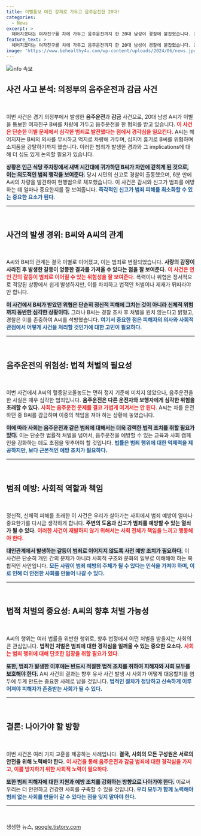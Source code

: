 ```yaml
---
title: 이별통보 여친 강제로 가두고 음주운전한 20대!
categories:
  - News
excerpt: >
  헤어지겠다는 여자친구를 차에 가두고 음주운전까지 한 20대 남성이 경찰에 붙잡혔습니다. 흉기 위협과 소지품 강탈 혐의도 받아, 시민 신고로 긴급 체포된 사건의 전말은? 클릭하여 자세히 알아보세요!
feature_text: >
  헤어지겠다는 여자친구를 차에 가두고 음주운전까지 한 20대 남성이 경찰에 붙잡혔습니다. 흉기 위협과 소지품 강탈 혐의도 받아, 시민 신고로 긴급 체포된 사건의 전말은? 클릭하여 자세히 알아보세요!
image: 'https://www.behealthy4u.com/wp-content/uploads/2024/06/news.jpg'
---
```


<p><img src="https://www.behealthy4u.com/wp-content/uploads/2024/06/news.jpg" alt="info 속보" /></p>

<h2 data-ke-size="size26">사건 사고 분석: 의정부의 음주운전과 감금 사건</h2>

<p data-ke-size="size16">&nbsp;</p>

<p>이번 사건은 경기 의정부에서 발생한 <b>음주운전</b>과 <b>감금</b> 사건으로, 20대 남성 A씨가 이별을 통보한 여자친구 B씨를 차량에 가두고 음주운전을 한 혐의를 받고 있습니다. <b><span style="color: #ee2323;">이 사건은 단순한 이별 문제에서 심각한 범죄로 발전했다는 점에서 경각심을 일으킨다.</span></b> A씨는 헤어지자는 B씨의 의사를 무시하고 억지로 차량에 가두며, 심지어 흉기로 B씨를 위협하며 소지품을 강탈하기까지 했습니다. 이러한 범죄가 발생한 경과와 그 implications에 대해 더 심도 있게 논의할 필요가 있습니다.</p>

<p><b><span style="background-color: #21538527;">상황은 인근 식당 주차장에서 새벽 시간대에 귀가하던 B씨가 차안에 갇히게 된 것으로, 이는 의도적인 범죄 행각을 보여준다.</span></b> 당시 시민의 신고로 경찰이 출동했으며, 6분 만에 A씨의 차량을 발견하여 현행범으로 체포했습니다. 이 사건은 감시와 신고가 범죄를 예방하는 데 얼마나 중요한지를 잘 보여줍니다. <b><span style="color: #1a5490;">즉각적인 신고가 범죄 피해를 최소화할 수 있는 중요한 요소가 된다.</span></b></p>

<hr />

<p data-ke-size="size16">&nbsp;</p>

<h2 data-ke-size="size26">사건의 발생 경위: B씨와 A씨의 관계</h2>

<p data-ke-size="size16">&nbsp;</p>

<p>A씨와 B씨의 관계는 결국 이별로 이어졌고, 이는 범죄로 변질되었습니다. <b>사랑의 감정이 사라진 후 발생한 갈등이 엉뚱한 결과를 가져올 수 있다는 점을 잘 보여준다.</b> <b><span style="color: #ee2323;">이 사건은 연인 간의 갈등이 범죄로 이어질 수 있는 위험성을 잘 보여준다.</span></b> 폭력이나 위협은 정서적으로 격앙된 상황에서 쉽게 발생하지만, 이를 차치하고 법적인 처벌이나 제재가 뒤따라야만 합니다. </p>

<p><b><span style="background-color: #21538527;">이 사건에서 B씨가 받았던 위협은 단순히 정신적 피해에 그치는 것이 아니라 신체적 위험까지 동반한 심각한 상황이다.</span></b> 그러나 B씨는 경찰 조사 후 처벌을 원치 않는다고 밝혔고, 경찰은 이를 존중하여 A씨를 석방했습니다. <b><span style="color: #1a5490;">여기서 중요한 점은 피해자의 의사와 사회적 관점에서 어떻게 사건을 처리할 것인가에 대한 고민이 필요하다.</span></b></p>

<hr />

<p data-ke-size="size16">&nbsp;</p>

<h2 data-ke-size="size26">음주운전의 위험성: 법적 처벌의 필요성</h2>

<p data-ke-size="size16">&nbsp;</p>

<p>이번 사건에서 A씨의 혈중알코올농도는 면허 정지 기준에 미치지 않았으나, 음주운전을 한 사실은 매우 심각한 범죄입니다. <b>음주운전은 다른 운전자와 보행자에게 심각한 위험을 초래할 수 있다.</b> <b><span style="color: #ee2323;">사회는 음주운전 문제를 결코 가볍게 여겨서는 안 된다.</span></b> A씨는 차를 운전하던 중 B씨를 감금하며 이중의 책임을 져야 하는 상황에 놓였습니다.</p>

<p><b><span style="background-color: #21538527;">이에 따라 사회는 음주운전과 같은 범죄에 대해서는 더욱 강력한 법적 조치를 취할 필요가 있다.</span></b> 이는 단순한 법률적 처벌을 넘어서, 음주운전을 예방할 수 있는 교육과 사회 캠페인을 강화하는 데도 초점을 맞추어야 할 것입니다. <b><span style="color: #1a5490;">법률은 범죄 행위에 대한 억제력을 제공하지만, 보다 근본적인 예방 조치가 필요하다.</span></b></p>

<hr />

<p data-ke-size="size16">&nbsp;</p>

<h2 data-ke-size="size26">범죄 예방: 사회적 역할과 책임</h2>

<p data-ke-size="size16">&nbsp;</p>

<p>정신적, 신체적 피해를 초래한 이 사건은 우리가 살아가는 사회에서 범죄 예방이 얼마나 중요한가를 다시금 생각하게 합니다. <b>주변의 도움과 신고가 범죄를 예방할 수 있는 열쇠가 될 수 있다.</b> <b><span style="color: #ee2323;">이러한 사건이 재발하지 않기 위해서는 사회 전체가 책임을 느끼고 행동해야 한다.</span></b> </p>

<p><b><span style="background-color: #21538527;">대인관계에서 발생하는 갈등이 범죄로 이어지지 않도록 사전 예방 조치가 필요하다.</span></b> 이 사건은 단순히 개인 간의 문제가 아니라 사회적 구조와 문화의 일부로 이해해야 하는 복합적인 사안입니다. <b><span style="color: #1a5490;">모든 사람이 범죄 예방의 주체가 될 수 있다는 인식을 가져야 하며, 이로 인해 더 안전한 사회를 만들어 나갈 수 있다.</span></b></p>

<hr />

<p data-ke-size="size16">&nbsp;</p>

<h2 data-ke-size="size26">법적 처벌의 중요성: A씨의 향후 처벌 가능성</h2>

<p data-ke-size="size16">&nbsp;</p>

<p>A씨의 행위는 여러 법률을 위반한 행위로, 향후 법정에서 어떤 처벌을 받을지는 사회의 큰 관심입니다. <b>법적인 처벌은 범죄에 대한 경각심을 일깨울 수 있는 중요한 요소다.</b> <b><span style="color: #ee2323;">사회는 범죄 행위에 대해 단호한 입장을 취할 필요가 있다.</span></b> </p>

<p><b><span style="background-color: #21538527;">또한, 범죄가 발생한 이후에는 반드시 적절한 법적 조치를 취하여 피해자와 사회 모두를 보호해야 한다.</span></b> A씨 사건의 결과는 향후 유사 사건 발생 시 사회가 어떻게 대응할지를 염두에 두게 만드는 중요한 사례로 남을 것입니다. <b><span style="color: #1a5490;">법적인 절차가 정당하고 신속하게 이루어져야 피해자가 존중받는 사회가 될 수 있다.</span></b></p>

<hr />

<p data-ke-size="size16">&nbsp;</p>

<h2 data-ke-size="size26">결론: 나아가야 할 방향</h2>

<p data-ke-size="size16">&nbsp;</p>

<p>이번 사건은 여러 가지 교훈을 제공하는 사례입니다. <b>결국, 사회의 모든 구성원은 서로의 안전을 위해 노력해야 한다.</b> <b><span style="color: #ee2323;">이 사건을 통해 음주운전과 감금 범죄에 대한 경각심을 가지고, 이를 방지하기 위한 사회적 노력이 필요하다.</span></b> </p>

<p><b><span style="background-color: #21538527;">또한 범죄 피해자에 대한 지원과 예방 조치를 강화하는 방향으로 나아가야 한다.</span></b> 이로써 우리는 더 안전하고 건강한 사회를 구축할 수 있을 것입니다. <b><span style="color: #1a5490;">우리 모두가 함께 노력해야 범죄 없는 사회를 만들어 갈 수 있다는 점을 잊지 말아야 한다.</span></b></p>

<hr />

<p data-ke-size="size16">&nbsp;</p>
생생한 뉴스, <a href="https://qoogle.tistory.com" rel="dofollow">qoogle.tistory.com</a>


